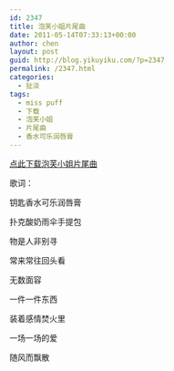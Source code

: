 ```yaml
---
id: 2347
title: 泡芙小姐片尾曲
date: 2011-05-14T07:33:13+00:00
author: chen
layout: post
guid: http://blog.yikuyiku.com/?p=2347
permalink: /2347.html
categories:
  - 扯淡
tags:
  - miss puff
  - 下载
  - 泡芙小姐
  - 片尾曲
  - 香水可乐润唇膏
---
```

[点此下载泡芙小姐片尾曲](down/puff_end.aac)

歌词：
  
钥匙香水可乐润唇膏
  
扑克酸奶雨伞手提包
  
物是人非别寻
  
常来常往回头看
  
无数面容
  
一件一件东西
  
装着感情焚火里
  
一场一场的爱
  
随风而飘散